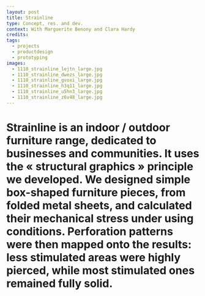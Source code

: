 ```yaml
---
layout: post
title: Strainline
type: Concept, res. and dev.
context: With Marguerite Benony and Clara Hardy
credits:
tags:
  - projects
  - productdesign
  - prototyping
images:
  - 1110_strainline_lejtn_large.jpg
  - 1110_strainline_dwezs_large.jpg
  - 1110_strainline_gvoxi_large.jpg
  - 1110_strainline_h3q11_large.jpg
  - 1110_strainline_u5hn3_large.jpg
  - 1110_strainline_z6v48_large.jpg
---
```


# Strainline is an indoor / outdoor furniture range, dedicated to businesses and communities. It uses the «&nbsp;structural graphics&nbsp;» principle we developed. We designed simple box-shaped furniture pieces, from folded metal sheets, and calculated their mechanical stress under using conditions. Perforation patterns were then mapped onto the results: less stimulated areas were highly pierced, while most stimulated ones remained fully solid.<br>
